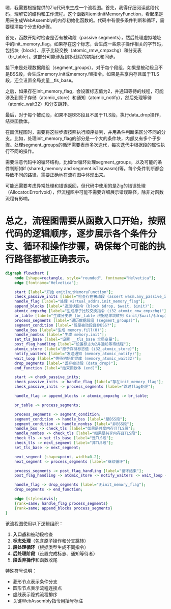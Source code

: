 嗯，我需要根据提供的Zig代码来生成一个流程图。首先，我得仔细阅读这段代码，理解它的结构和工作流程。这个函数叫emitInitMemoryFunction，看起来是用来生成WebAssembly的内存初始化函数的。代码中有很多条件判断和循环，需要理清每个分支和步骤。

首先，函数开始时检查是否有被动段（passive segments），然后处理虚拟地址中的init_memory_flag。如果存在这个标志，会生成一些原子操作相关的字节码，包括块（block）、原子比较交换（atomic_rmw_cmpxchg）和分支表（br_table）。这部分可能涉及到多线程的初始化和同步。

接下来是处理数据段组（segment_groups）。对于每个段组，如果是被动段且不是BSS段，会生成memory.init或memory.fill指令。如果是共享内存且属于TLS段，还会设置全局变量__tls_base。

之后，如果存在init_memory_flag，会设置标志值为2，并通知等待的线程，可能涉及到原子存储（atomic_store）和通知（atomic_notify），然后处理等待（atomic_wait32）和分支跳转。

最后，对于每个被动段，如果不是BSS段且不属于TLS段，执行data_drop操作，结束函数体。

在画流程图时，需要将这些步骤按照执行顺序排列，并用条件判断来区分不同的分支。比如，处理init_memory_flag的部分是一个大的条件块，内部又有多个子步骤。处理segment_groups的循环需要表示多次迭代，每次迭代中根据段的属性执行不同的操作。

需要注意代码中的循环结构，比如for循环处理segment_groups，以及可能的条件判断如if (shared_memory and segment.isTls(wasm))等。每个条件判断都会导致不同的路径，需要正确地在流程图中体现出来。

可能还需要考虑异常处理和错误返回，但代码中使用的是Zig的错误处理（Allocator.Error!void），但流程图中可能不需要详细展示错误路径，除非对函数流程有影响。

总之，流程图需要从函数入口开始，按照代码的逻辑顺序，逐步展示各个条件分支、循环和操作步骤，确保每个可能的执行路径都被正确表示。
================================================
```dot
digraph flowchart {
    node [shape=rectangle, style="rounded", fontname="Helvetica"];
    edge [fontname="Helvetica"];

    start [label="开始 emitInitMemoryFunction"];
    check_passive_inits [label="检查存在被动段 (assert wasm.any_passive_inits)"];
    handle_flag [label="处理 virtual_addrs.init_memory_flag"];
    append_blocks [label="追加块指令 (block $drop, $wait, $init)"];
    atomic_cmpxchg [label="生成原子比较交换指令 (i32_atomic_rmw_cmpxchg)"];
    br_table [label="生成分支表 (br_table 根据结果跳转到 $init/$wait/$drop)"];
    process_segments [label="遍历数据段组 (segment_groups)"];
    segment_condition [label="段是被动段且非BSS?"];
    handle_bss [label="生成 memory.fill(0)"];
    handle_nonbss [label="生成 memory.init"];
    set_tls_base [label="设置 __tls_base 全局变量"];
    post_flag_handling [label="设置标志为2并通知等待线程"];
    atomic_store [label="原子存储标志值 (i32_atomic_store)"];
    notify_waiters [label="发送通知 (memory_atomic_notify)"];
    wait_loop [label="等待初始化完成 (memory_atomic_wait32)"];
    drop_segments [label="丢弃被动段 (data_drop)"];
    end_function [label="结束函数体 (end)"];

    start -> check_passive_inits;
    check_passive_inits -> handle_flag [label="存在init_memory_flag"];
    check_passive_inits -> process_segments [label="跳过flag处理"];

    handle_flag -> append_blocks -> atomic_cmpxchg -> br_table;

    br_table -> process_segments;

    process_segments -> segment_condition;
    segment_condition -> handle_bss [label="是BSS段"];
    segment_condition -> handle_nonbss [label="非BSS段"];
    handle_bss -> check_tls [label="如果是共享内存且TLS段"];
    handle_nonbss -> check_tls [label="如果是共享内存且TLS段"];
    check_tls -> set_tls_base [label="是TLS段"];
    check_tls -> next_segment [label="非TLS段"];
    set_tls_base -> next_segment;

    next_segment [shape=point, width=0.2];
    next_segment -> process_segments [label="继续循环"];

    process_segments -> post_flag_handling [label="循环结束"];
    post_flag_handling -> atomic_store -> notify_waiters -> wait_loop -> drop_segments;

    handle_flag -> drop_segments [label="无init_memory_flag"];
    drop_segments -> end_function;

    edge [style=invis];
    {rank=same; handle_flag process_segments}
    {rank=same; append_blocks process_segments}
}
``` 

该流程图使用以下逻辑组织：
1. **入口点**和被动段检查
2. **标志处理**（包含原子操作和分支跳转）
3. **段处理循环**（根据类型生成不同指令）
4. **后处理阶段**（设置完成标志、通知等待者）
5. **段丢弃操作**和函数收尾

特殊符号说明：
- 菱形节点表示条件分支
- 圆形节点表示流程连接点
- 虚线表示隐式流程排序
- 关键WebAssembly指令用括号标注